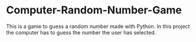# Computer-Random-Number-Game
This is a game to guess a random number made with Python. In this project the computer has to guess the number the user has selected.
